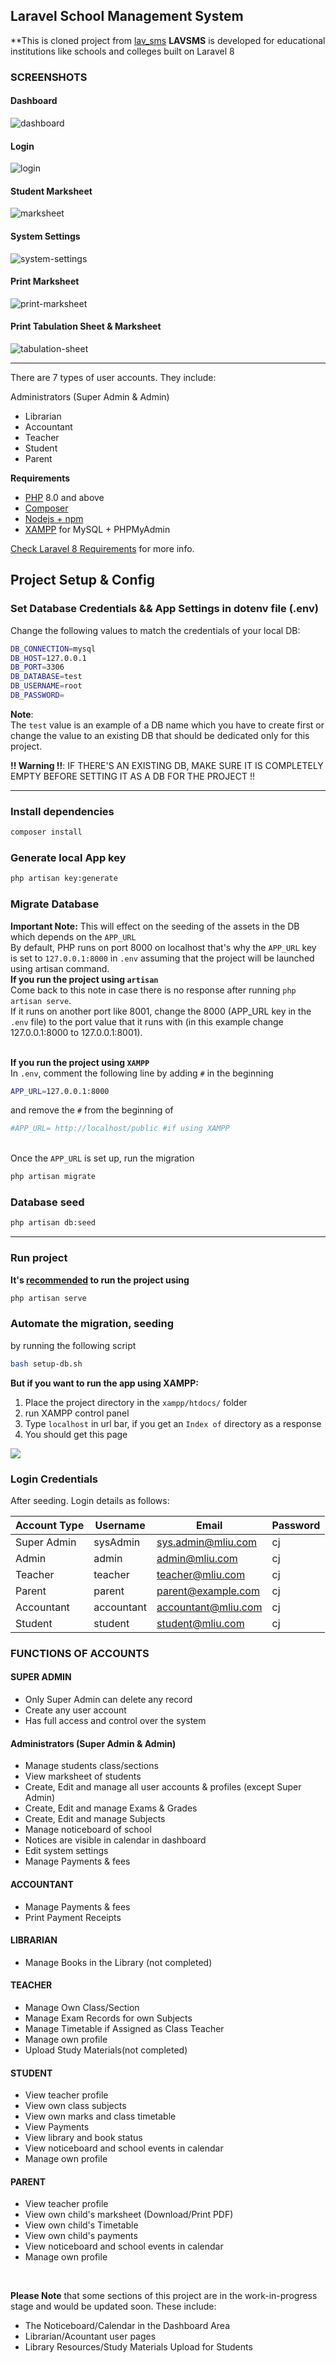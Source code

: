 ## **Laravel School Management System** 
**This is cloned project from <a href="/4jean/lav_sms">lav_sms</a>
**LAVSMS** is developed for educational institutions like schools and colleges built on Laravel 8

### SCREENSHOTS

#### Dashboard
<img src="docs/imgs/dashboard.png" alt="dashboard" border="0">

#### Login
<img src="docs/imgs/login.png" alt="login" border="0">

#### Student Marksheet
<img src="docs/imgs/marksheet.png" alt="marksheet" border="0">

#### System Settings
<img src="docs/imgs/system_settings.png" alt="system-settings" border="0">

#### Print Marksheet
<div style="clear: both"> </div>
<img src="docs/imgs/print-marksheet.png" alt="print-marksheet">

#### Print Tabulation Sheet & Marksheet
<img src="docs/imgs/tabulation-sheet.png" alt="tabulation-sheet" border="0">

<hr />  

There are 7 types of user accounts. They include:
 
Administrators (Super Admin & Admin)
- Librarian
- Accountant
- Teacher
- Student
- Parent

**Requirements**
- <a href="https://windows.php.net/download#php-8.3">PHP</a> 8.0 and above
- <a href="https://getcomposer.org/Composer-Setup.exe">Composer</a>
- <a href="https://nodejs.org/dist/v22.13.1/node-v22.13.1-x64.msi">Nodejs + npm</a>
- <a href="https://sourceforge.net/projects/xampp/files/XAMPP%20Windows/8.2.12/xampp-windows-x64-8.2.12-0-VS16-installer.exe">XAMPP</a> for MySQL + PHPMyAdmin

<a href="https://laravel.com/docs/8.x">Check Laravel 8 Requirements</a> for more info.


## **Project Setup & Config**
### Set Database Credentials && App Settings in dotenv file (.env)
Change the following values to match the credentials of your local DB:
```bash
DB_CONNECTION=mysql
DB_HOST=127.0.0.1
DB_PORT=3306
DB_DATABASE=test
DB_USERNAME=root
DB_PASSWORD=
```
**Note**:<br>
The `test` value is an example of a DB name which you have to create first or change the value to an existing DB that should be dedicated only for this project.
<br>

**!! Warning !!**: IF THERE'S AN EXISTING DB, MAKE SURE IT IS COMPLETELY EMPTY BEFORE SETTING IT AS A DB FOR THE PROJECT !!

<hr>

### Install dependencies 
```bash
composer install
```

### Generate local App key
```bash
php artisan key:generate
```

### Migrate Database
<b>Important Note:</b>
This will effect on the seeding of the assets in the DB which depends on the `APP_URL`
<br>
By default, PHP runs on port 8000 on localhost that's why the `APP_URL` key is set to `127.0.0.1:8000` in `.env` assuming that the project will be launched using artisan command.<br>
<b>If you run the project using `artisan`</b><br>
Come back to this note in case there is no response after running `php artisan serve`.<br>
If it runs on another port like 8001, change the 8000 (APP_URL key in the `.env` file) to the port value that it runs with (in this example change 127.0.0.1:8000 to 127.0.0.1:8001).<br><br>

<b>If you run the project using `XAMPP`</b><br>
In `.env`, comment the following line by adding `#` in the beginning
```bash
APP_URL=127.0.0.1:8000
```
and remove the `#` from the beginning of  
```bash
#APP_URL= http://localhost/public #if using XAMPP
```

<br>Once the `APP_URL` is set up, run the migration<br>


```bash
php artisan migrate
```

### Database seed
```bash
php artisan db:seed
```
<hr>

### Run project
**It's <u>recommended</u> to run the project using**
```bash
php artisan serve
```

### Automate the migration, seeding
by running the following script
```bash
bash setup-db.sh
```
**But if you want to run the app using XAMPP:**
1) Place the project directory in the `xampp/htdocs/` folder 
2) run XAMPP control panel
3) Type `localhost` in url bar, if you get an `Index of` directory as a response
4) You should get this page<br>

<img src="docs/imgs/login.png"/>

<br>

### Login Credentials
After seeding. Login details as follows:

| Account Type  | Username  | Email               | Password  |
| ------------- | --------- | ------------------- | --------- |
|  Super Admin  | sysAdmin  | sys.admin@mliu.com  |     cj    |
|  Admin        | admin     | admin@mliu.com      |     cj    |
|  Teacher      | teacher   | teacher@mliu.com    |     cj    |
|  Parent       | parent    | parent@example.com  |     cj    |
|  Accountant   | accountant| accountant@mliu.com |     cj    |
|  Student      | student   | student@mliu.com    |     cj    |

### FUNCTIONS OF ACCOUNTS 

#### SUPER ADMIN
- Only Super Admin can delete any record
- Create any user account
- Has full access and control over the system

#### Administrators (Super Admin & Admin)
- Manage students class/sections
- View marksheet of students
- Create, Edit and manage all user accounts & profiles (except Super Admin)
- Create, Edit and manage Exams & Grades
- Create, Edit and manage Subjects
- Manage noticeboard of school
- Notices are visible in calendar in dashboard
- Edit system settings
- Manage Payments & fees

#### ACCOUNTANT
- Manage Payments & fees
- Print Payment Receipts

#### LIBRARIAN
- Manage Books in the Library (not completed)

#### TEACHER
- Manage Own Class/Section
- Manage Exam Records for own Subjects
- Manage Timetable if Assigned as Class Teacher
- Manage own profile
- Upload Study Materials(not completed)

#### STUDENT
- View teacher profile
- View own class subjects
- View own marks and class timetable
- View Payments
- View library and book status
- View noticeboard and school events in calendar
- Manage own profile

#### PARENT
- View teacher profile
- View own child's marksheet (Download/Print PDF)
- View own child's Timetable
- View own child's payments
- View noticeboard and school events in calendar
- Manage own profile

<br>

<b>Please Note</b> that some sections of this project are in the work-in-progress stage and would be updated soon. These include:

- The Noticeboard/Calendar in the Dashboard Area
- Librarian/Acountant user pages
- Library Resources/Study Materials Upload for Students
